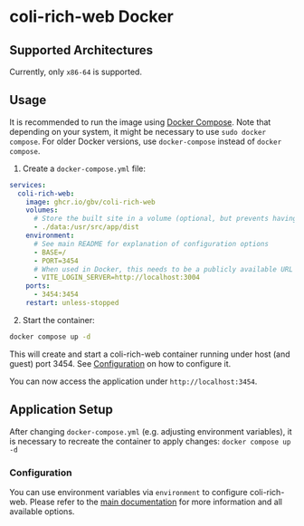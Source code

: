 # coli-rich-web Docker

## Supported Architectures
Currently, only `x86-64` is supported.

<!-- ## Available Tags
- The current release version is available under `latest`. However, new major versions might break compatibility of the previously used config file, therefore it is recommended to use a version tag instead.
- We follow SemVer for versioning the application. Therefore, `x` offers the latest image for the major version x, `x.y` offers the latest image for the minor version x.y, and `x.y.z` offers the image for a specific patch version x.y.z.
- Additionally, the latest development version is available under `dev`. -->

## Usage
It is recommended to run the image using [Docker Compose](https://docs.docker.com/compose/). Note that depending on your system, it might be necessary to use `sudo docker compose`. For older Docker versions, use `docker-compose` instead of `docker compose`.

1. Create a `docker-compose.yml` file:

```yml
services:
  coli-rich-web:
    image: ghcr.io/gbv/coli-rich-web
    volumes:
      # Store the built site in a volume (optional, but prevents having to rebuild the site if the container is recreated)
      - ./data:/usr/src/app/dist
    environment:
      # See main README for explanation of configuration options
      - BASE=/
      - PORT=3454
      # When used in Docker, this needs to be a publicly available URL
      - VITE_LOGIN_SERVER=http://localhost:3004
    ports:
      - 3454:3454
    restart: unless-stopped
```

2. Start the container:

```sh
docker compose up -d
```

This will create and start a coli-rich-web container running under host (and guest) port 3454. See [Configuration](#configuration) on how to configure it.

You can now access the application under `http://localhost:3454`.

## Application Setup
After changing `docker-compose.yml` (e.g. adjusting environment variables), it is necessary to recreate the container to apply changes: `docker compose up -d`

### Configuration
You can use environment variables via `environment` to configure coli-rich-web. Please refer to the [main documentation](../README.md#configuration) for more information and all available options.
